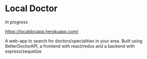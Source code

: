# Local Doctor

*In progress*

https://localdocapp.herokuapp.com/

A web-app to search for doctors/specialities in your area.
Built using BetterDoctorAPI, a frontend with react/redux and a backend with express/sequelize
